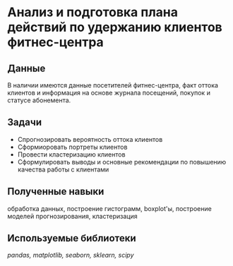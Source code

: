 # Анализ и подготовка плана действий по удержанию клиентов фитнес-центра
## Данные
В наличии имеются данные посетителей фитнес-центра, факт оттока клиентов и информация на основе журнала посещений, покупок и статусе абонемента.

## Задачи
- Спрогнозировать вероятность оттока клиентов
- Сформиоровать портреты клиентов
- Провести кластеризацию клиентов
- Сформулировать выводы и основные рекомендации по повышению качества работы с клиентами

## Полученные навыки
обработка данных, построение гистограмм, boxplot'ы, построение моделей прогнозирования, кластеризация

## Используемые библиотеки
*pandas, matplotlib, seaborn, sklearn, scipy*
